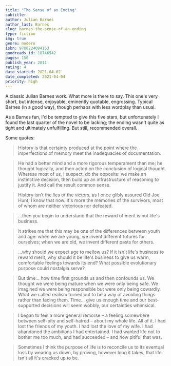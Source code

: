 ```yaml
---
title: "The Sense of an Ending"
subtitle: 
author: Julian Barnes
author_last: Barnes
slug: barnes-the-sense-of-an-ending
type: fiction
img: true
genre: modern
isbn: 9780224094153
goodreads_id: 10746542
pages: 150
publish_year: 2011
rating: 4
date_started: 2021-04-02
date_completed: 2021-04-04
priority: high
---
```


A classic Julian Barnes work. What more is there to say. This one's very short, but intense, enjoyable, eminently quotable, engrossing. Typical Barnes (in a good way), though perhaps with less wordplay than usual.

As a Barnes fan, I'd be tempted to give this five stars, but unfortunately I found the last quarter of the novel to be lacking; the ending wasn't quite as tight and ultimately unfulfilling. But still, recommended overall.

Some quotes:

> History is that certainty produced at the point where the imperfections of memory meet the inadequacies of documentation.

> He had a better mind and a more rigorous temperament than me; he thought logically, and then acted on the conclusion of logical thought. Whereas most of us, I suspect, do the opposite: we make an instinctive decision, then build up an infrastructure of reasoning to justify it. And call the result common sense.

> History isn't the lies of the victors, as I once glibly assured Old Joe Hunt; I know that now. It's more the memories of the survivors, most of whom are neither victorious nor defeated.

> ...then you begin to understand that the reward of merit is not life's business.

> It strikes me that this may be one of the differences between youth and age: when we are young, we invent different futures for ourselves; when we are old, we invent different pasts for others.

> ...why should we expect age to mellow us? If it isn't life's business to reward merit, why should it be life's business to give us warm, comfortable feelings towards its end? What possible evolutionary purpose could nostalgia serve?

> But time... how time first grounds us and then confounds us. We thought we were being mature when we were only being safe. We imagined we were being responsible but were only being cowardly. What we called realism turned out to be a way of avoiding things rather than facing them. Time... give us enough time and our best-supported decisions will seem wobbly, our certainties whimsical.

> I began to feel a more general remorse – a feeling somewhere between self-pity and self-hatred – about my whole life. All of it. I had lost the friends of my youth. I had lost the love of my wife. I had abandoned the ambitions I had entertained. I had wanted life not to bother me too much, and had succeeded – and how pitiful that was.

> Sometimes I think the purpose of life is to reconcile us to its eventual loss by wearing us down, by proving, however long it takes, that life isn't all it's cracked up to be.